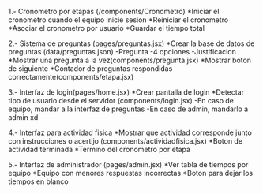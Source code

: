 1.- Cronometro por etapas (/components/Cronometro)
    *Iniciar el cronometro cuando el equipo inicie sesion
    *Reiniciar el cronometro
    *Asociar el cronometro por usuario
    *Guardar el tiempo total

2.- Sistema de preguntas (pages/preguntas.jsx)
    *Crear la base de datos de preguntas (data/preguntas.json)
        -Pregunta
        -4 opciones
        -Justificacion
    *Mostrar una pregunta a la vez(components/pregunta.jsx)
    *Mostrar boton de siguiente
    *Contador de preguntas respondidas correctamente(components/etapa.jsx)

3.- Interfaz de login(pages/home.jsx)
    *Crear pantalla de login
    *Detectar tipo de usuario desde el servidor (components/login.jsx)
        -En caso de equipo, mandar a la interfaz de preguntas
        -En caso de admin, mandarlo a admin xd

4.- Interfaz para actividad fisica
    *Mostrar que actividad corresponde junto con instrucciones o acertijo (components/actividadfisica.jsx)
    *Boton de actividad terminada
    *Termino del cronometro por etapa

5.- Interfaz de administrador (pages/admin.jsx)
    *Ver tabla de tiempos por equipo 
    *Equipo con menores respuestas incorrectas
    *Boton para dejar los tiempos en blanco
